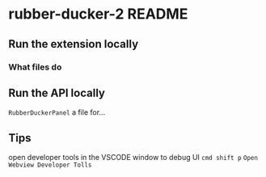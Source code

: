 # rubber-ducker-2 README

## Run the extension locally

### What files do

## Run the API locally

`RubberDuckerPanel` a file for...

## Tips

open developer tools in the VSCODE window to debug UI `cmd shift p` `Open Webview Developer Tolls`
